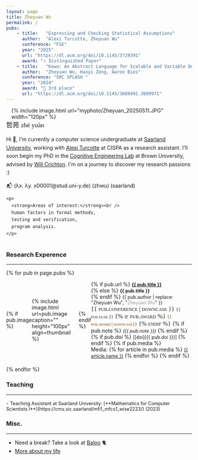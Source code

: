 ```yaml
---
layout: page
title: Zheyuan Wu
permalink: /
pubs:
    - title:   "Expressing and Checking Statistical Assumptions"
      author:  "Alexi Turcotte, Zheyuan Wu"
      conference: "FSE"
      year: "2025"
      url: "https://dl.acm.org/doi/10.1145/3729391"
      award: "⭐ Distinguished Paper"
    - title:   "Kawa: An Abstract Language for Scalable and Variable Detection of Spectre Vulnerabilities"
      author:  "Zheyuan Wu, Haoyi Zeng, Aaron Bies"
      conference: "SRC SPLASH "
      year: "2024"
      award: "🥉 3rd place"
      url: "https://dl.acm.org/doi/10.1145/3689491.3689971"
---
```


<div style="overflow: hidden; margin-bottom: 1em;">
  <div style="float: right; margin-left: 1em;">
    {% include image.html url="myphoto/Zheyuan_20250511.JPG" width="120px" %}
  </div>

  <p style="font-size: 1.1rem; margin-top: 0.2em;">
    <span lang="zh">哲苑</span>
    <span style="font-family: serif;">zhé yuàn</span>
  </p>

  <div style="max-width: 600px; line-height: 1.6;">
    <p>
      Hi 👋, I'm currently a computer science undergraduate at 
      <a href="https://saarland-informatics-campus.de/">Saarland University</a>, 
      working with <a href="https://reallytg.github.io/">Alexi Turcotte</a> at CISPA as a research assistant. 
      I'll soon begin my PhD in the 
      <a href="https://cel.cs.brown.edu">Cognitive Engineering Lab</a> at Brown University, 
      advised by <a href="https://willcrichton.net/">Will Crichton</a>. 
      I'm on a journey to discover my research passions :)
    </p>
    <p style="margin-top: 0.8em;">
    📬 (λx. λy. x00001@stud.uni-y.de) (zhwu) (saarland)
    </p>

    <p>
      <strong>Areas of interest:</strong><br />
      human factors in formal methods,
      testing and verification,
      program analysis.
    </p>
  </div>
</div>



<!-- ----
### Research Experence -->
### <span class="title-style"> Research Experence </span>
<hr class="title-line">

{% for pub in page.pubs %}
<div style="display: flex; align-items: center; margin-bottom: 20px;">
  {% if pub.image %}
    <div style="margin-right: 20px;">
      {% include image.html url=pub.image caption="" height="100px" align=thumbnail %}
    </div>
  {% endif %}
  <div>
    {% if pub.url %}
      <strong style="font-size: 0.9em;"><a href="{% if pub.internal %}{{pub.url | prepend: site.baseurl}}{% else %}{{pub.url}}{% endif %}">{{ pub.title }}</a></strong><br />
    {% else %}
      <strong style="font-size: 0.9em;">{{ pub.title }}</strong><br />
    {% endif %}
    <span style="font-size: 0.9em;">{{ pub.author | replace: "Zheyuan Wu", "<span style='font-weight: normal; color: #999;'>Zheyuan Wu</span>" }}</span><br />
    <span style="font-family: Georgia, serif; font-variant: small-caps; font-size: 1.2em;">
      {{ pub.conference | downcase }}
      <span style="font-size: 0.75em;"> {{ pub.year }}</span>
      {% if pub.award %}
      <span style="font-size: 0.75em; color:#802F00"> {{ pub.award | downcase}}</span>
      {% endif %}
    </span>
    {% if pub.note %} <i style="font-size: 0.9em;">({{ pub.note }})</i> {% endif %} 
    {% if pub.doi %} 
      <span style="font-size: 0.9em;">[[doi]({{ pub.doi }})]</span> 
    {% endif %}
    {% if pub.media %}
      <br />Media: 
      {% for article in pub.media %}
        <a href="{{ article.url }}" target="_blank" style="font-size: 0.9em;">{{ article.name }}</a>
      {% endfor %}
    {% endif %}
  </div>
</div>
{% endfor %}

### <span class="title-style">Teaching</span>
<hr class="title-line">
- <span style="font-size: 0.9em;"> Teaching Assistant at Saarland University: [**Mathematics for Computer Scientists I**](https://cms.sic.saarland/mfi1_mfcs1_wise2223/) (2023)</span><br />


### Misc.
<hr class="title-line">

- Need a break? Take a look at [Baloo](baloo.html) 🐈
- [More about my life](/misc/)



[Saarland University]: https://saarland-informatics-campus.de/
[Cog­ni­tive En­gi­neer­ing Lab]: https://cel.cs.brown.edu
[Will Crichton]: https://willcrichton.net/
[Alexi Turcotte]: https://reallytg.github.io/